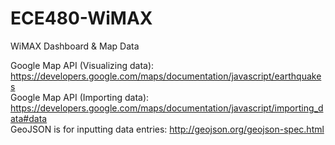 # ECE480-WiMAX
WiMAX Dashboard &amp; Map Data

Google Map API (Visualizing data): https://developers.google.com/maps/documentation/javascript/earthquakes<br>
Google Map API (Importing data): https://developers.google.com/maps/documentation/javascript/importing_data#data<br>
GeoJSON is for inputting data entries: http://geojson.org/geojson-spec.html
